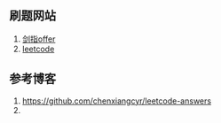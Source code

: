 

## 刷题网站
1. [剑指offer](https://www.nowcoder.com/ta/coding-interviews)
2. [leetcode](https://www.nowcoder.com/ta/leetcode)


## 参考博客
1. https://github.com/chenxiangcyr/leetcode-answers
2. 